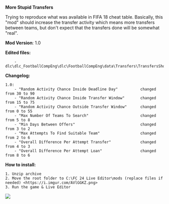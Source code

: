 **More Stupid Transfers**

Trying to reproduce what was available in FIFA 18 cheat table.
Basically, this "mod" should increase the transfer activity which means more transfers between teams, but don't expect that the transfers done will be somewhat "real".


**Mod Version**: 1.0


**Edited files:**
```
    - dlc\dlc_FootballCompEng\dlc\FootballCompEng\data\Transfers\TransfersShortlistConfig.csv
```

**Changelog:**
```
1.0:
    - "Random Activity Chance Inside Deadline Day"          changed from 30 to 90
    - "Random Activity Chance Inside Transfer Window"       changed from 15 to 75
    - "Random Activity Chance Outside Transfer Window"      changed from 0 to 55
    - "Max Number Of Teams To Search"                       changed from 5 to 8
    - "Min Days Between Offers"                             changed from 3 to 2
    - "Max Attempts To Find Suitable Team"                  changed from 2 to 6
    - "Overall Difference Per Attempt Transfer"             changed from 4 to 3
    - "Overall Difference Per Attempt Loan"                 changed from 8 to 6
```
**How to install:**
```
1. Unzip archive
2. Move the root folder to C:\FC 24 Live Editor\mods (replace files if needed) <https://i.imgur.com/AVlGGKZ.png>
3. Run the game & Live Editor

```

![](https://i.imgur.com/AVlGGKZ.png)